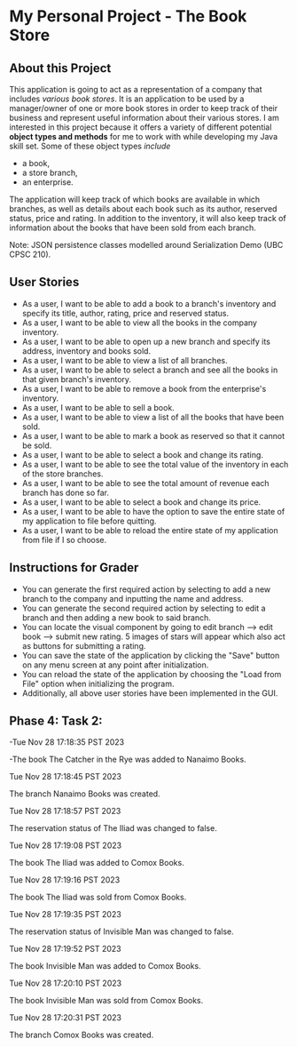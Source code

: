 # My Personal Project - The Book Store

## About this Project

This application is going to act as a representation of
a company that includes *various book stores*. It is an
application to be used by a manager/owner of one or more book 
stores in order to keep track of their business 
and represent useful information about their various stores.
I am interested in this project because it offers a variety of
different potential **object types and methods** for 
me to work with while developing my Java skill set. Some of 
these object types *include*

- a book,
- a store branch,
- an enterprise.

The application will keep track of which books are available
in which branches, as well as details about each book such as 
its author, reserved status, price and rating. 
In addition to the inventory, it will also keep track of 
information about the books that have been sold from each 
branch.

Note: JSON persistence classes modelled around Serialization 
Demo (UBC CPSC 210).

## User Stories

- As a user, I want to be able to add a book to a branch's inventory 
and specify its title, author, rating, price and reserved 
status.
- As a user, I want to be able to view all the books in the company 
inventory.
- As a user, I want to be able to open up a new branch and specify
its address, inventory and books sold.
- As a user, I want to be able to view a list of all branches.
- As a user, I want to be able to select a branch and see all 
the books in that given branch's inventory.
- As a user, I want to be able to remove a book from the
enterprise's inventory.
- As a user, I want to be able to sell a book.
- As a user, I want to be able to view a list of all the books
that have been sold.
- As a user, I want to be able to mark a book as reserved so 
that it cannot be sold.
- As a user, I want to be able to select a book and change its
rating.
- As a user, I want to be able to see the total value of
the inventory in each of the store branches.
- As a user, I want to be able to see the total amount of
revenue each branch has done so far.
- As a user, I want to be able to select a book and change its
  price.
- As a user, I want to be able to have the option to save the
  entire state of my application to file before quitting.
- As a user, I want to be able to reload the entire state of my 
  application from file if I so choose.

## Instructions for Grader

- You can generate the first required action by selecting to add a new branch 
to the company and inputting the name and address.
- You can generate the second required action by selecting to edit a branch and
then adding a new book to said branch.
- You can locate the visual component by going to edit branch -->  edit book --> submit 
new rating. 5 images of stars will appear which also act as buttons for 
submitting a rating.
- You can save the state of the application by clicking the "Save" button on any
menu screen at any point after initialization.
- You can reload the state of the application by choosing the "Load from File" 
option when initializing the program.
- Additionally, all above user stories have been implemented in the GUI.

## Phase 4: Task 2:

-Tue Nov 28 17:18:35 PST 2023

-The book The Catcher in the Rye was added to Nanaimo Books.

Tue Nov 28 17:18:45 PST 2023

The branch Nanaimo Books was created.

Tue Nov 28 17:18:57 PST 2023

The reservation status of The Iliad was changed to false.

Tue Nov 28 17:19:08 PST 2023

The book The Iliad was added to Comox Books.

Tue Nov 28 17:19:16 PST 2023

The book The Iliad was sold from Comox Books.

Tue Nov 28 17:19:35 PST 2023

The reservation status of Invisible Man was changed to false.

Tue Nov 28 17:19:52 PST 2023

The book Invisible Man was added to Comox Books.

Tue Nov 28 17:20:10 PST 2023

The book Invisible Man was sold from Comox Books.

Tue Nov 28 17:20:31 PST 2023

The branch Comox Books was created.

